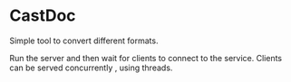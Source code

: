 # CastDoc
Simple tool to convert different formats.

Run the server and then wait for clients to connect to the service. 
Clients can be served concurrently , using threads.
